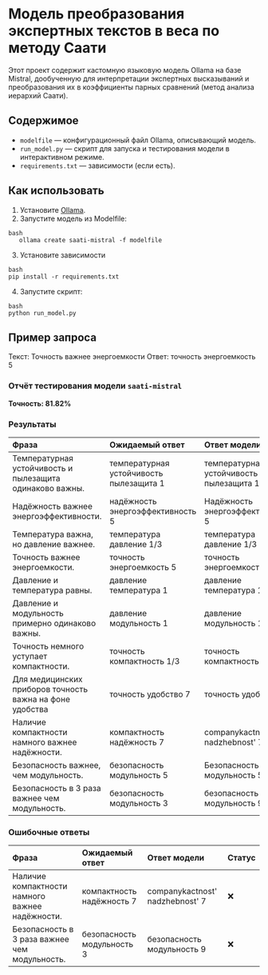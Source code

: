 # Модель преобразования экспертных текстов в веса по методу Саати

Этот проект содержит кастомную языковую модель Ollama на базе Mistral, дообученную для интерпретации экспертных высказываний и преобразования их в коэффициенты парных сравнений (метод анализа иерархий Саати).

## Содержимое

- `modelfile` — конфигурационный файл Ollama, описывающий модель.
- `run_model.py` — скрипт для запуска и тестирования модели в интерактивном режиме.
- `requirements.txt` — зависимости (если есть).
  
## Как использовать

1. Установите [Ollama](https://ollama.com/).
2. Запустите модель из Modelfile:
```
bash
   ollama create saati-mistral -f modelfile
```
3. Установите зависимости
```
bash
pip install -r requirements.txt
```

4. Запустите скрипт:
```
bash
python run_model.py
```

## Пример запроса
Текст: Точность важнее энергоемкости
Ответ: точность энергоемкость 5   

### Отчёт тестирования модели `saati-mistral`

**Точность: 81.82%**

### Результаты

| Фраза                                                    | Ожидаемый ответ                         | Ответ модели                            | Статус   |
|:---------------------------------------------------------|:----------------------------------------|:----------------------------------------|:---------|
| Температурная устойчивость и пылезащита одинаково важны. | температурная устойчивость пылезащита 1 | температурная устойчивость пылезащита 1 | ✅        |
| Надёжность важнее энергоэффективности.                   | надёжность энергоэффективность 5        | Надёжность энергоэффективность 5        | ✅        |
| Температура важна, но давление важнее.                   | температура давление 1/3                | температура давление 1/3                | ✅        |
| Точность важнее энергоемкости.                           | точность энергоемкость 5                | точность энергоемкость 5                | ✅        |
| Давление и температура равны.                            | давление температура 1                  | давление температура 1                  | ✅        |
| Давление и модульность примерно одинаково важны.         | давление модульность 1                  | давление модульность 1                  | ✅        |
| Точность немного уступает компактности.                  | точность компактность 1/3               | точность компактность 1/3               | ✅        |
| Для медицинских приборов точность важна на фоне удобства | точность удобство 7                     | точность удобство 7                     | ✅        |
| Наличие компактности намного важнее надёжности.          | компактность надёжность 7               | companykactnost' nadzhebnost' 7         | ❌        |
| Безопасность важнее, чем модульность.                    | безопасность модульность 5              | Безопасность модульность 5              | ✅        |
| Безопасность в 3 раза важнее чем модульность.            | безопасность модульность 3              | безопасность модульность 9              | ❌        |

### Ошибочные ответы

| Фраза                                           | Ожидаемый ответ            | Ответ модели                    | Статус   |
|:------------------------------------------------|:---------------------------|:--------------------------------|:---------|
| Наличие компактности намного важнее надёжности. | компактность надёжность 7  | companykactnost' nadzhebnost' 7 | ❌        |
| Безопасность в 3 раза важнее чем модульность.   | безопасность модульность 3 | безопасность модульность 9      | ❌        |
